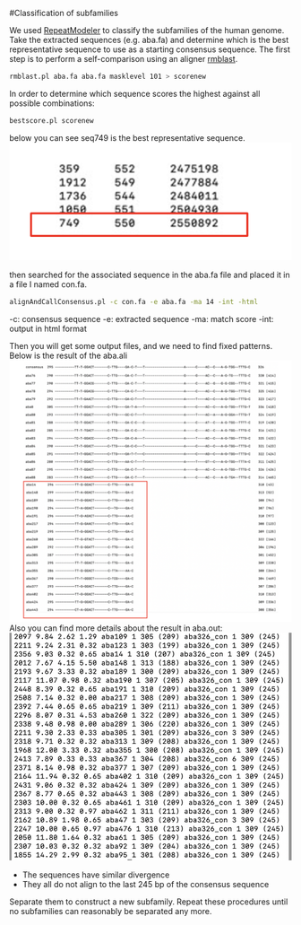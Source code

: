 #Classification of subfamilies

We used [RepeatModeler][] to classify the subfamilies of the human genome. 
Take the extracted sequences (e.g. aba.fa) and determine which is the best representative sequence to use as a starting consensus sequence. The first step is to perform a self-comparison using an aligner [rmblast][].

```sh
rmblast.pl aba.fa aba.fa masklevel 101 > scorenew
```
In order to determine which sequence scores the highest against all possible combinations:
```sh
bestscore.pl scorenew
```
below you can see seq749 is the best representative sequence.![alt text](images/seq749.png)

then searched for the associated sequence in the aba.fa file and placed it in a file I named con.fa.
```sh
alignAndCallConsensus.pl -c con.fa -e aba.fa -ma 14 -int -html
```
-c: consensus sequence
-e: extracted sequence
-ma: match score
-int: output in html format

Then you will get some output files, and we need to find fixed patterns.
Below is the result of the aba.ali
![My Image](images/aba.png)
Also you can find more details about the result in aba.out:
![alt text](images/example.png)
* The sequences have similar divergence
* They all do not align to the last 245 bp of the consensus sequence

Separate them to construct a new subfamily.
Repeat these procedures until no subfamilies can reasonably be separated any more.



[RepeatModeler]: https://github.com/Dfam-consortium/RepeatModeler
[rmblast]: https://www.ncbi.nlm.nih.gov/books/NBK2762/

